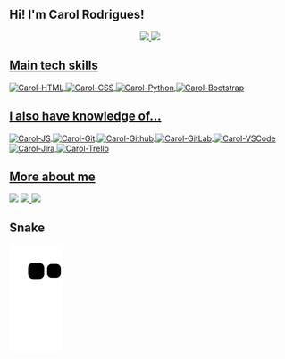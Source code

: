 ## Hi! I'm Carol Rodrigues!

<div align="center">
  <a href="https://github.com/AnneCarolinerp">
  <img height="160em" src="https://github-readme-stats.vercel.app/api?username=AnneCarolinerp&show_icons=true&theme=radical&include_all_commits=true&count_private=true"/>
  <img height="160em" src="https://github-readme-stats.vercel.app/api/top-langs/?username=AnneCarolinerp&layout=compact&langs_count=7&theme=radical"/>
 </div>


## Main tech skills
<span><img align="center" alt="Carol-HTML" height="30" width="40" src="https://cdn.jsdelivr.net/gh/devicons/devicon/icons/html5/html5-original-wordmark.svg" /></span>
<span><img align="center" alt="Carol-CSS" height="30" width="40" src="https://cdn.jsdelivr.net/gh/devicons/devicon/icons/css3/css3-original-wordmark.svg" /></span>
<span><img align="center" alt="Carol-Python" height="30" width="40" src="https://cdn.jsdelivr.net/gh/devicons/devicon/icons/python/python-original-wordmark.svg" /></span>
<span><img align="center" alt="Carol-Bootstrap" height="30" width="40" src="https://cdn.jsdelivr.net/gh/devicons/devicon/icons/bootstrap/bootstrap-original-wordmark.svg" /></span>
  
## I also have knowledge of...
<span><img align="center" alt="Carol-JS" height="30" width="40" src="https://cdn.jsdelivr.net/gh/devicons/devicon/icons/javascript/javascript-original.svg" /></span>
<span><img align="center" alt="Carol-Git" height="30" width="40" src="https://cdn.jsdelivr.net/gh/devicons/devicon/icons/git/git-original-wordmark.svg" /></span>
<span><img align="center" alt="Carol-Github" height="30" width="40" src="https://cdn.jsdelivr.net/gh/devicons/devicon/icons/github/github-original-wordmark.svg" /></span>
<span><img align="center" alt="Carol-GitLab" height="30" width="40" src="https://cdn.jsdelivr.net/gh/devicons/devicon/icons/gitlab/gitlab-original-wordmark.svg" /></span>
<span><img align="center" alt="Carol-VSCode" height="30" width="40" src="https://cdn.jsdelivr.net/gh/devicons/devicon/icons/vscode/vscode-original-wordmark.svg" /></span>
<span><img align="center" alt="Carol-Jira" height="30" width="40" src="https://cdn.jsdelivr.net/gh/devicons/devicon/icons/jira/jira-original-wordmark.svg" /></span>
<span><img align="center" alt="Carol-Trello" height="30" width="40" src="https://cdn.jsdelivr.net/gh/devicons/devicon/icons/trello/trello-plain-wordmark.svg" /></span>

 ##

## More about me
<div>
  <a href="https://www.linkedin.com/in/annecarolinerodrigues/" target="_blank"><img src="https://img.shields.io/badge/-LinkedIn-%230077B5?style=for-the-badge&logo=linkedin&logoColor=white" target="_blank"></a> 
  <a href = "mailto:caroline.annerp@gmail.com"><img src="https://img.shields.io/badge/-Gmail-%23333?style=for-the-badge&logo=gmail&logoColor=white" target="_blank" </a>
  <a href="https://www.instagram.com/seguranca_informacao/" target="_blank"><img src="https://img.shields.io/badge/-Instagram-%23E4405F?style=for-the-badge&logo=instagram&logoColor=white" target="_blank"></a> 
</div>

## Snake
![snake gif](https://github.com/AnneCarolinerp/AnneCarolinerp/blob/output/github-contribution-grid-snake.svg)
